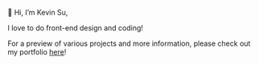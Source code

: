👋 Hi, I’m Kevin Su,

I love to do front-end design and coding!

For a preview of various projects and more information, please check out my portfolio [here](https://kevin-web.s3-ap-southeast-2.amazonaws.com/build/index.html)!


